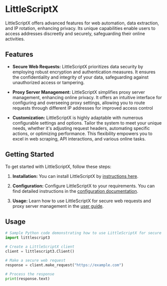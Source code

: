 # LittleScriptX

LittleScriptX offers advanced features for web automation, data extraction, and IP rotation, enhancing privacy. Its unique capabilities enable users to access addresses discreetly and securely, safeguarding their online activities.

## Features

- **Secure Web Requests:** LittleScriptX prioritizes data security by employing robust encryption and authentication measures. It ensures the confidentiality and integrity of your data, safeguarding against unauthorized access or tampering.

- **Proxy Server Management:** LittleScriptX simplifies proxy server management, enhancing online privacy. It offers an intuitive interface for configuring and overseeing proxy settings, allowing you to route requests through different IP addresses for improved access control

- **Customization:** LittleScriptX is highly adaptable with numerous configurable settings and options. Tailor the system to meet your unique needs, whether it's adjusting request headers, automating specific actions, or optimizing performance. This flexibility empowers you to excel in web scraping, API interactions, and various online tasks.

## Getting Started

To get started with LittleScriptX, follow these steps:

1. **Installation:** You can install LittleScriptX by [instructions here](link-to-installation-guide).

2. **Configuration:** Configure LittleScriptX to your requirements. You can find detailed instructions in the [configuration documentation](link-to-configuration-doc).

3. **Usage:** Learn how to use LittleScriptX for secure web requests and proxy server management in the [user guide](link-to-user-guide).

## Usage

```python
# Sample Python code demonstrating how to use LittleScriptX for secure web requests
import littlescript3

# Create a LittleScriptX client
client = littlescript3.Client()

# Make a secure web request
response = client.make_request("https://example.com")

# Process the response
print(response.text)
